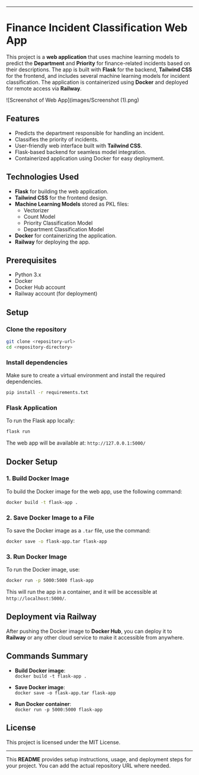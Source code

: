 
---

# Finance Incident Classification Web App

This project is a **web application** that uses machine learning models to predict the **Department** and **Priority** for finance-related incidents based on their descriptions. The app is built with **Flask** for the backend, **Tailwind CSS** for the frontend, and includes several machine learning models for incident classification. The application is containerized using **Docker** and deployed for remote access via **Railway**.

![Screenshot of Web App](images/Screenshot (1).png)

## Features

- Predicts the department responsible for handling an incident.
- Classifies the priority of incidents.
- User-friendly web interface built with **Tailwind CSS**.
- Flask-based backend for seamless model integration.
- Containerized application using Docker for easy deployment.

## Technologies Used

- **Flask** for building the web application.
- **Tailwind CSS** for the frontend design.
- **Machine Learning Models** stored as PKL files:
  - Vectorizer
  - Count Model
  - Priority Classification Model
  - Department Classification Model
- **Docker** for containerizing the application.
- **Railway** for deploying the app.

## Prerequisites

- Python 3.x
- Docker
- Docker Hub account
- Railway account (for deployment)

## Setup

### Clone the repository
```bash
git clone <repository-url>
cd <repository-directory>
```

### Install dependencies
Make sure to create a virtual environment and install the required dependencies.
```bash
pip install -r requirements.txt
```

### Flask Application
To run the Flask app locally:
```bash
flask run
```

The web app will be available at: `http://127.0.0.1:5000/`

## Docker Setup

### 1. Build Docker Image

To build the Docker image for the web app, use the following command:
```bash
docker build -t flask-app .
```

### 2. Save Docker Image to a File

To save the Docker image as a `.tar` file, use the command:
```bash
docker save -o flask-app.tar flask-app
```

### 3. Run Docker Image

To run the Docker image, use:
```bash
docker run -p 5000:5000 flask-app
```

This will run the app in a container, and it will be accessible at `http://localhost:5000/`.

## Deployment via Railway

After pushing the Docker image to **Docker Hub**, you can deploy it to **Railway** or any other cloud service to make it accessible from anywhere.

## Commands Summary

- **Build Docker image**:  
  `docker build -t flask-app .`
  
- **Save Docker image**:  
  `docker save -o flask-app.tar flask-app`
  
- **Run Docker container**:  
  `docker run -p 5000:5000 flask-app`

## License

This project is licensed under the MIT License.

---

This **README** provides setup instructions, usage, and deployment steps for your project. You can add the actual repository URL where needed.
